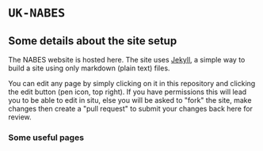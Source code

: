 # `UK-NABES`


## Some details about the site setup

The NABES website is hosted here. The site uses [Jekyll](https://docs.github.com/en/pages/setting-up-a-github-pages-site-with-jekyll/about-github-pages-and-jekyll), a simple way to build a site using only markdown (plain text) files.

You can edit any page by simply clicking on it in this repository and clicking the edit button (pen icon, top right). If you have permissions this will lead you to be able to edit in situ, else you will be asked to "fork" the site, make changes then create a "pull request" to submit your changes back here for review.

### Some useful pages



